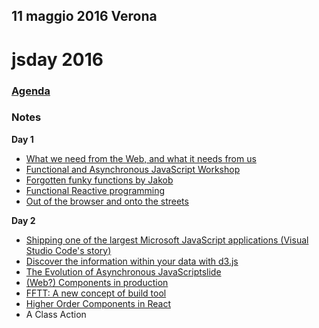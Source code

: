 ## 11 maggio 2016 Verona

# jsday 2016

### [Agenda](http://2016.jsday.it/schedule/)

### Notes
**Day 1**
- [What we need from the Web, and what it needs from us](./keynote-day-1.md)
- [Functional and Asynchronous JavaScript Workshop](./workshop.md)
- [Forgotten funky functions by Jakob](./forgotten-funky-functions.md)
- [Functional Reactive programming](./functional-reactive-programming.md)
- [Out of the browser and onto the streets](./out-of-the-browser.md)

**Day 2**
- [Shipping one of the largest Microsoft JavaScript applications (Visual Studio Code's story)](./keynote-day-2.md)
- [Discover the information within your data with d3.js](./building-reactive-rchitectures.md)
- [The Evolution of Asynchronous JavaScript](./asynchronous-javascript.md)[slide](http://www.slideshare.net/cirpo/the-evolution-of-asynchronous-javascript-61984337)
- [(Web?) Components in production](./components-in-production.md)
- [FFTT: A new concept of build tool](./fftt-modern-build-tool.md)
- [Higher Order Components in React](./higher-order-components-in-react.md)
- A Class Action
